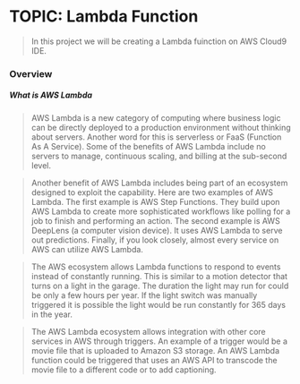 # TOPIC: Lambda Function

> In this project we will be creating a Lambda fuinction on AWS Cloud9 IDE.

### Overview
##### What is AWS Lambda
> AWS Lambda is a new category of computing where business logic can be directly deployed to a production environment without thinking about servers. Another word for this is serverless or FaaS (Function As A Service). Some of the benefits of AWS Lambda include no servers to manage, continuous scaling, and billing at the sub-second level.

> Another benefit of AWS Lambda includes being part of an ecosystem designed to exploit the capability. Here are two examples of AWS Lambda. The first example is AWS Step Functions. They build upon AWS Lambda to create more sophisticated workflows like polling for a job to finish and performing an action. The second example is AWS DeepLens (a computer vision device). It uses AWS Lambda to serve out predictions. Finally, if you look closely, almost every service on AWS can utilize AWS Lambda.

> The AWS ecosystem allows Lambda functions to respond to events instead of constantly running. This is similar to a motion detector that turns on a light in the garage. The duration the light may run for could be only a few hours per year. If the light switch was manually triggered it is possible the light would be run constantly for 365 days in the year.

> The AWS Lambda ecosystem allows integration with other core services in AWS through triggers. An example of a trigger would be a movie file that is uploaded to Amazon S3 storage. An AWS Lambda function could be triggered that uses an AWS API to transcode the movie file to a different code or to add captioning.
